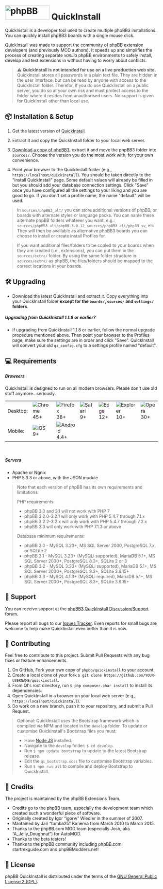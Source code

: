 # <img height="48" width="146" src="style/assets/img/logo_medium_cosmos.svg" alt="phpBB">  QuickInstall

QuickInstall is a developer tool used to create multiple phpBB3 installations. You can quickly install phpBB3 boards with a single mouse click.

QuickInstall was made to support the community of phpBB extension developers (and previously MOD authors). It speeds up and simplifies the process of creating separate *vanilla* phpBB environments to safely install, develop and test extensions in without having to worry about conflicts. 

> ⚠️ **QuickInstall is not intended for use on a live production web site.** QuickInstall stores all passwords in a plain text file. They are hidden in the user interface, but can be read by anyone with access to the QuickInstall folder. Therefor, if you do use QuickInstall on a public server, you do so at your own risk and must protect access to the folder where it resides from unauthorised users. No support is given for QuickInstall other than local use.

## 📦 Installation & Setup
1. Get the latest version of [QuickInstall](https://www.phpbb.com/customise/db/official_tool/phpbb3_quickinstall/).

2. Extract it and copy the QuickInstall folder to your local web server.

3. [Download a copy of phpBB3](https://www.phpbb.com/downloads/), extract it and move the phpBB3 folder into `sources/`. Choose the version you do the most work with, for your own convenience.

4. Point your browser to the QuickInstall folder (e.g., `https://localhost/quickinstall`). You should be taken directly to the "Install QuickInstall" page. Some default values will already be filled in but you should add your database connection settings. Click "Save" once you have configured all the settings to your liking and you are good to go. If you don't set a profile name, the name "default" will be used.

> In `sources/phpBB3_alt/` you can store additional versions of phpBB, or boards with alternate styles or language packs. You can name these alternate phpBB folders whatever you want, e.g.:  `sources/phpBB3_alt/phpBB-3.0.12`, `sources/phpBB3_alt/phpBB-sv`, etc. They will then be available as alternative phpBB3 boards you can choose to install or create install Profiles for.

> If you want additional files/folders to be copied to your boards when they are created (i.e., extensions), you can put them in the `sources/extra/` folder. By using the same folder structure in `sources/extra/` as phpBB, the files/folders should be mapped to the correct locations in your boards.

## 🛠 Upgrading
* Download the latest QuickInstall and extract it. Copy everything into your QuickInstall folder **except for the `boards/`, `sources/` and `settings/` folders**.

##### Upgrading from QuickInstall 1.1.8 or earlier?
* If upgrading from QuickInstall 1.1.8 or earlier, follow the normal upgrade procedure mentioned above. Then point your browser to the Profiles page, make sure the settings are in order and click "Save".  QuickInstall will convert your old `qi_config.cfg` to a settings profile named "default".

## 💻 Requirements

##### Browsers
QuickInstall is designed to run on all modern browsers. Please don't use old stuff anymore...seriously.

|  |  |  |  |  |  |  |
|-|-|-|-|-|-|-|
| Desktop: | ![Chrome](https://cdnjs.cloudflare.com/ajax/libs/browser-logos/67.0.1/chrome/chrome_32x32.png) 45+ | ![Firefox](https://cdnjs.cloudflare.com/ajax/libs/browser-logos/67.0.1/firefox/firefox_32x32.png) 38+ | ![Safari](https://cdnjs.cloudflare.com/ajax/libs/browser-logos/67.0.1/safari/safari_32x32.png) 9+ | ![Edge](https://cdnjs.cloudflare.com/ajax/libs/browser-logos/67.0.1/edge/edge_32x32.png) 12+ | ![Explorer](https://cdnjs.cloudflare.com/ajax/libs/browser-logos/67.0.1/archive/internet-explorer_9-11/internet-explorer_9-11_32x32.png) 10+ | ![Opera](https://cdnjs.cloudflare.com/ajax/libs/browser-logos/67.0.1/opera/opera_32x32.png) 30+ |
| Mobile: | ![iOS](https://cdnjs.cloudflare.com/ajax/libs/browser-logos/67.0.1/safari-ios/safari-ios_32x32.png) 9+ | ![Android](https://cdnjs.cloudflare.com/ajax/libs/browser-logos/67.0.1/android-webview/android-webview_32x32.png) 4.4+ |  |  |  |  |
<br>

##### Servers
- Apache or Ngnix
- PHP 5.3.3 or above, with the JSON module

> Note that each version of phpBB has its own requirements and limitations:
>
> PHP requirements:
> - phpBB 3.0 and 3.1 will not work with PHP 7
> - phpBB 3.2.0-3.2.1 will only work with PHP 5.4.7 through 7.1.x
> - phpBB 3.2.2-3.2.x will only work with PHP 5.4.7 through 7.2.x
> - phpBB 3.3 will only work with PHP 7.1.3 or above
> 
> Database minimum requirements:
> - phpBB 3.0 - MySQL 3.23+, MS SQL Server 2000, PostgreSQL 7.x, or SQLite 2
> - phpBB 3.1 - MySQL 3.23+ (MySQLi supported), MariaDB 5.1+, MS SQL Server 2000+, PostgreSQL 8.3+, SQLite 2 or 3
> - phpBB 3.2 - MySQL 3.23+ (MySQLi supported), MariaDB 5.1+, MS SQL Server 2000+, PostgreSQL 8.3+, SQLite 3.6.15+
> - phpBB 3.3 - MySQL 4.1.3+ (MySQLi required), MariaDB 5.1+, MS SQL Server 2000+, PostgreSQL 8.3+, SQLite 3.6.15+

## 🐞 Support
You can receive support at the [phpBB3 QuickInstall Discussion/Support](https://www.phpbb.com/customise/db/official_tool/phpbb3_quickinstall/support) forum.

Please report all bugs to our [Issues Tracker](https://github.com/phpbb/quickinstall/issues). Even reports for small bugs are welcome to help make QuickInstall even better than it is now.

## 👋 Contributing
Feel free to contribute to this project. Submit Pull Requests with any bug fixes or feature enhancements.

1. On GitHub, Fork your own copy of `phpbb/quickinstall` to your account.
2. Create a local clone of your fork `$ git clone https://github.com/YOUR-USERNAME/quickinstall`.
3. From QI's root directory, run `$ php composer.phar install` to install its dependencies. 
4. Open QuickInstall in a browser on your local web server (e.g., `https://localhost/quickinstall`).
5. Do work on a new branch, push it to your repository, and submit a Pull Request.

> Optional: QuickInstall uses the Bootstrap framework which is compiled via NPM and located in the `develop` folder. To update or customise Quickinstall's Bootstrap files you must:
> - Have [Node JS](https://nodejs.org/) installed.
> - Navigate to the `develop` folder: `$ cd develop`.
> - Run `$ npm update bootstrap` to update to the latest Bootstrap release.
> - Edit the `qi_bootstrap.scss` file to customise Bootstrap variables.
> - Run `$ npm run all` to compile and deploy Bootstrap to QuickInstall.

## 💖 Credits
The project is maintained by the phpBB Extensions Team.
- Credits go to the phpBB team, especially the development team which 
created such a wonderful piece of software.
- Originally created by Igor “igorw” Wiedler in the summer of 2007.
- Mantained by Jari “tumba25” Kanerva from March 2010 to March 2015.
- Thanks to the phpBB.com MOD team (especially Josh, aka “A_Jelly_Doughnut”) for AutoMOD.
- Thanks to the beta testers!
- Thanks to the phpBB community including phpBB.com, startrekguide.com and phpBBModders.net!

## 📜 License
phpBB QuickInstall is distributed under the terms of the [GNU General Public License 2 (GPL)](license.txt).
